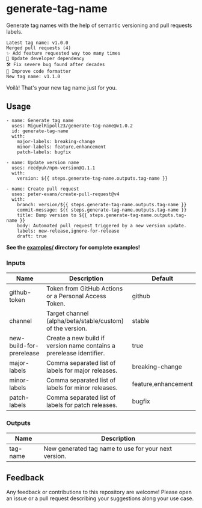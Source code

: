 # generate-tag-name

Generate tag names with the help of semantic versioning and pull requests labels.

    Latest tag name: v1.0.0
    Merged pull requests (4)
    ✨ Add feature requested way too many times
    🚫 Update developer dependency
    🛠️ Fix severe bug found after decades
    🚫 Improve code formatter
    New tag name: v1.1.0

Voilà! That's your new tag name just for you.

## Usage

    - name: Generate tag name
      uses: MiguelRipoll23/generate-tag-name@v1.0.2
      id: generate-tag-name
      with:
        major-labels: breaking-change
        minor-labels: feature,enhancement
        patch-labels: bugfix

    - name: Update version name
      uses: reedyuk/npm-version@1.1.1
      with:
        version: ${{ steps.generate-tag-name.outputs.tag-name }}

    - name: Create pull request
      uses: peter-evans/create-pull-request@v4
      with:
        branch: version/${{ steps.generate-tag-name.outputs.tag-name }}
        commit-message: ${{ steps.generate-tag-name.outputs.tag-name }}
        title: Bump version to ${{ steps.generate-tag-name.outputs.tag-name }}
        body: Automated pull request triggered by a new version update.
        labels: new-release,ignore-for-release
        draft: true

**See the [examples/](/examples/) directory for complete examples!**

### Inputs

| Name                     | Description                                                          | Default             |
| ------------------------ | -------------------------------------------------------------------- | ------------------- |
| github-token             | Token from GitHub Actions or a Personal Access Token.                | github              |
| channel                  | Target channel (alpha/beta/stable/custom) of the version.            | stable              |
| new-build-for-prerelease | Create a new build if version name contains a prerelease identifier. | true                |
| major-labels             | Comma separated list of labels for major releases.                   | breaking-change     |
| minor-labels             | Comma separated list of labels for minor releases.                   | feature,enhancement |
| patch-labels             | Comma separated list of labels for patch releases.                   | bugfix              |

### Outputs

| Name     | Description                                          |
| -------- | ---------------------------------------------------- |
| tag-name | New generated tag name to use for your next version. |

## Feedback

Any feedback or contributions to this repository are welcome! Please open an issue or a pull request describing your suggestions along your use case.
